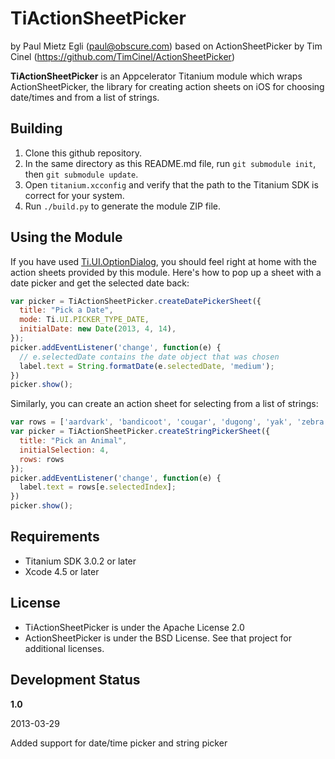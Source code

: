 # TiActionSheetPicker

by Paul Mietz Egli (paul@obscure.com)
based on ActionSheetPicker by Tim Cinel (https://github.com/TimCinel/ActionSheetPicker)

**TiActionSheetPicker** is an Appcelerator Titanium module which wraps ActionSheetPicker, the library for
creating action sheets on iOS for choosing date/times and from a list of strings.

## Building

1. Clone this github repository.
2. In the same directory as this README.md file, run `git submodule init`, then `git submodule update`.
3. Open `titanium.xcconfig` and verify that the path to the Titanium SDK is correct for your system.
4. Run `./build.py` to generate the module ZIP file.

## Using the Module

If you have used [Ti.UI.OptionDialog](http://docs.appcelerator.com/titanium/latest/#!/api/Titanium.UI.OptionDialog),
you should feel right at home with the action sheets provided by this module.  Here's how to pop up a
sheet with a date picker and get the selected date back:

```javascript
var picker = TiActionSheetPicker.createDatePickerSheet({
  title: "Pick a Date",
  mode: Ti.UI.PICKER_TYPE_DATE,
  initialDate: new Date(2013, 4, 14),
});
picker.addEventListener('change', function(e) {
  // e.selectedDate contains the date object that was chosen
  label.text = String.formatDate(e.selectedDate, 'medium');
})
picker.show();
```

Similarly, you can create an action sheet for selecting from a list of strings:
```javascript
var rows = ['aardvark', 'bandicoot', 'cougar', 'dugong', 'yak', 'zebra' ];
var picker = TiActionSheetPicker.createStringPickerSheet({
  title: "Pick an Animal",
  initialSelection: 4,
  rows: rows
});
picker.addEventListener('change', function(e) {
  label.text = rows[e.selectedIndex];
})
picker.show();
```

## Requirements

* Titanium SDK 3.0.2 or later
* Xcode 4.5 or later

## License

* TiActionSheetPicker is under the Apache License 2.0
* ActionSheetPicker is under the BSD License. See that project for additional licenses.

## Development Status 

**1.0**

2013-03-29

Added support for date/time picker and string picker

